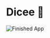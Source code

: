 


# Dicee 🎲



![Finished App](https://github.com/londonappbrewery/Images/blob/master/dicee-demo.gif)


